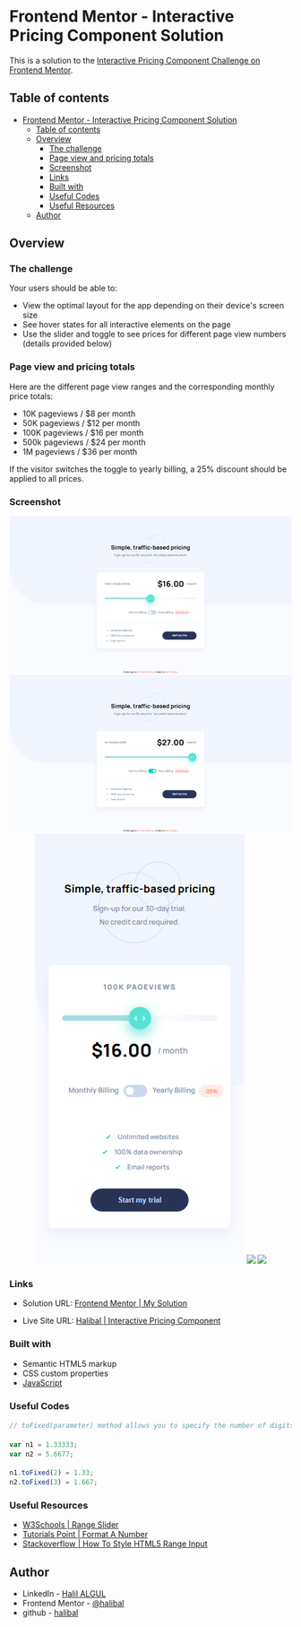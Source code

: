 # Frontend Mentor - Interactive Pricing Component Solution

This is a solution to the [Interactive Pricing Component Challenge on Frontend Mentor](https://www.frontendmentor.io/challenges/interactive-pricing-component-t0m8PIyY8/hub/interactive-pricing-component-TeV-1lMeyD).

## Table of contents

- [Frontend Mentor - Interactive Pricing Component Solution](#frontend-mentor---interactive-pricing-component-solution)
  - [Table of contents](#table-of-contents)
  - [Overview](#overview)
    - [The challenge](#the-challenge)
    - [Page view and pricing totals](#page-view-and-pricing-totals)
    - [Screenshot](#screenshot)
    - [Links](#links)
    - [Built with](#built-with)
    - [Useful Codes](#useful-codes)
    - [Useful Resources](#useful-resources)
  - [Author](#author)

## Overview

### The challenge

Your users should be able to:

- View the optimal layout for the app depending on their device's screen size
- See hover states for all interactive elements on the page
- Use the slider and toggle to see prices for different page view numbers (details provided below)

### Page view and pricing totals

Here are the different page view ranges and the corresponding monthly price totals:

- 10K pageviews / $8 per month
- 50K pageviews / $12 per month
- 100K pageviews / $16 per month
- 500k pageviews / $24 per month
- 1M pageviews / $36 per month

If the visitor switches the toggle to yearly billing, a 25% discount should be applied to all prices.

### Screenshot

<p align="center">
 <img src="./images/desktop-version.png">
 <img src="./images/desktop-version-active.png">
 <img src="./images/mobile-version.png">
 <img src="./images/mobile-version-opened.png">
 <img src="./images/mobile-version-expanded.png">
</p>

### Links

- Solution URL: [Frontend Mentor | My Solution](https://www.frontendmentor.io/solutions/intro-section-with-dropdown-navigation-html-css-js-BJE47Xewq)
  
- Live Site URL: [Halibal | Interactive Pricing Component](https://halibal.github.io/frontendmentor-projects/Intro_Section_With_Dropdown_Navigation/index.html)

### Built with

- Semantic HTML5 markup
- CSS custom properties
- [JavaScript](https://www.javascript.com)

### Useful Codes

```JavaScript
// toFixed(parameter) method allows you to specify the number of digits to the right of the decimal;

var n1 = 1.33333;
var n2 = 5.6677;

n1.toFixed(2) = 1.33;
n2.toFixed(3) = 1.667;

```

### Useful Resources

- [W3Schools | Range Slider](https://www.w3schools.com/howto/howto_js_rangeslider.asp)
- [Tutorials Point | Format A Number](https://www.tutorialspoint.com/How-to-format-a-number-with-two-decimals-in-JavaScript#:~:text=Use%20the%20toFixed()%20method,the%20right%20of%20the%20decimal.)
- [Stackoverflow | How To Style HTML5 Range Input](https://stackoverflow.com/questions/18389224/how-to-style-html5-range-input-to-have-different-color-before-and-after-slider)

## Author

- LinkedIn - [Halil ALGUL](https://www.linkedin.com/in/halilagul/)
- Frontend Mentor - [@halibal](https://www.frontendmentor.io/profile/halibal)
- github - [halibal](https://github.com/halibal)
